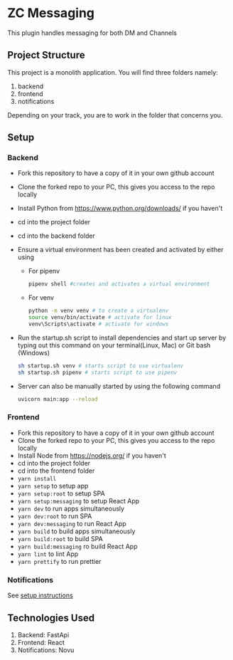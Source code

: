 # ZC Messaging

This plugin handles messaging for both DM and Channels

## Project Structure

This project is a monolith application. You will find three folders namely:

1. backend
2. frontend
3. notifications

Depending on your track, you are to work in the folder that concerns you.

## Setup

### Backend

- Fork this repository to have a copy of it in your own github account
- Clone the forked repo to your PC, this gives you access to the repo locally
- Install Python from <https://www.python.org/downloads/> if you haven't
- cd into the project folder
- cd into the backend folder
- Ensure a virtual environment has been created and activated by either using

  - For pipenv

    ```bash
    pipenv shell #creates and activates a virtual environment
    ```

  - For venv

    ```bash
    python -m venv venv # to create a virtualenv
    source venv/bin/activate # activate for linux
    venv\Scripts\activate # activate for windows
    ```

- Run the startup.sh script to install dependencies and start up server by typing out this command on your terminal(Linux, Mac) or Git bash (Windows)

  ```bash
  sh startup.sh venv # starts script to use virtualenv
  sh startup.sh pipenv # starts script to use pipenv
  ```

- Server can also be manually started by using the following command

  ```bash
  uvicorn main:app --reload
  ```

### Frontend

- Fork this repository to have a copy of it in your own github account
- Clone the forked repo to your PC, this gives you access to the repo locally
- Install Node from <https://nodejs.org/> if you haven't
- cd into the project folder
- cd into the frontend folder
- `yarn install`
- `yarn setup` to setup app
- `yarn setup:root` to setup SPA
- `yarn setup:messaging` to setup React App
- `yarn dev` to run apps simultaneously
- `yarn dev:root` to run SPA
- `yarn dev:messaging` to run React App
- `yarn build` to build apps simultaneously
- `yarn build:root` to build SPA
- `yarn build:messaging` ro build React App
- `yarn lint` to lint App
- `yarn prettify` to run prettier

### Notifications

See [setup instructions](/notifications/README.md)

## Technologies Used

1. Backend: FastApi
2. Frontend: React
3. Notifications: Novu
